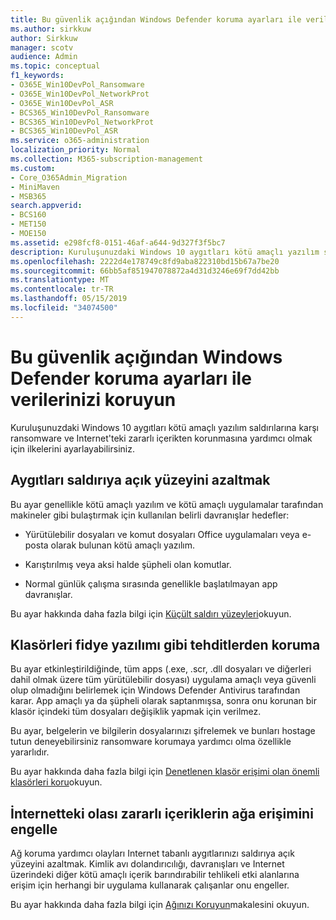 ```yaml
---
title: Bu güvenlik açığından Windows Defender koruma ayarları ile verilerinizi koruyun
ms.author: sirkkuw
author: Sirkkuw
manager: scotv
audience: Admin
ms.topic: conceptual
f1_keywords:
- O365E_Win10DevPol_Ransomware
- O365E_Win10DevPol_NetworkProt
- O365E_Win10DevPol_ASR
- BCS365_Win10DevPol_Ransomware
- BCS365_Win10DevPol_NetworkProt
- BCS365_Win10DevPol_ASR
ms.service: o365-administration
localization_priority: Normal
ms.collection: M365-subscription-management
ms.custom:
- Core_O365Admin_Migration
- MiniMaven
- MSB365
search.appverid:
- BCS160
- MET150
- MOE150
ms.assetid: e298fcf8-0151-46af-a644-9d327f3f5bc7
description: Kuruluşunuzdaki Windows 10 aygıtları kötü amaçlı yazılım saldırılarına karşı ransomware ve Internet'teki zararlı içerikten korumak öğrenin.
ms.openlocfilehash: 2222d4e178749c8fd9aba822310bd15b67a7be20
ms.sourcegitcommit: 66bb5af851947078872a4d31d3246e69f7dd42bb
ms.translationtype: MT
ms.contentlocale: tr-TR
ms.lasthandoff: 05/15/2019
ms.locfileid: "34074500"
---
```

# <a name="protect-your-data-with-windows-defender-exploit-guard-settings"></a>Bu güvenlik açığından Windows Defender koruma ayarları ile verilerinizi koruyun

Kuruluşunuzdaki Windows 10 aygıtları kötü amaçlı yazılım saldırılarına karşı ransomware ve Internet'teki zararlı içerikten korunmasına yardımcı olmak için ilkelerini ayarlayabilirsiniz.
  
## <a name="reduce-the-attack-surface-of-devices"></a>Aygıtları saldırıya açık yüzeyini azaltmak

Bu ayar genellikle kötü amaçlı yazılım ve kötü amaçlı uygulamalar tarafından makineler gibi bulaştırmak için kullanılan belirli davranışlar hedefler:
  
- Yürütülebilir dosyaları ve komut dosyaları Office uygulamaları veya e-posta olarak bulunan kötü amaçlı yazılım.
    
- Karıştırılmış veya aksi halde şüpheli olan komutlar.
    
- Normal günlük çalışma sırasında genellikle başlatılmayan app davranışlar.
    
Bu ayar hakkında daha fazla bilgi için [Küçült saldırı yüzeyleri](https://go.microsoft.com/fwlink/?linkid=870417)okuyun.
  
## <a name="protect-folders-from-threats-such-as-ransomware"></a>Klasörleri fidye yazılımı gibi tehditlerden koruma

Bu ayar etkinleştirildiğinde, tüm apps (.exe, .scr, .dll dosyaları ve diğerleri dahil olmak üzere tüm yürütülebilir dosyası) uygulama amaçlı veya güvenli olup olmadığını belirlemek için Windows Defender Antivirus tarafından karar. App amaçlı ya da şüpheli olarak saptanmışsa, sonra onu korunan bir klasör içindeki tüm dosyaları değişiklik yapmak için verilmez.
  
Bu ayar, belgelerin ve bilgilerin dosyalarınızı şifrelemek ve bunları hostage tutun deneyebilirsiniz ransomware korumaya yardımcı olma özellikle yararlıdır.
  
Bu ayar hakkında daha fazla bilgi için [Denetlenen klasör erişimi olan önemli klasörleri koru](https://go.microsoft.com/fwlink/?linkid=870418)okuyun.
  
## <a name="prevent-network-access-to-potentially-malicious-content-on-the-internet"></a>İnternetteki olası zararlı içeriklerin ağa erişimini engelle

Ağ koruma yardımcı olayları Internet tabanlı aygıtlarınızı saldırıya açık yüzeyini azaltmak. Kimlik avı dolandırıcılığı, davranışları ve Internet üzerindeki diğer kötü amaçlı içerik barındırabilir tehlikeli etki alanlarına erişim için herhangi bir uygulama kullanarak çalışanlar onu engeller.
  
Bu ayar hakkında daha fazla bilgi için [Ağınızı Koruyun](https://go.microsoft.com/fwlink/?linkid=870419)makalesini okuyun.
  

